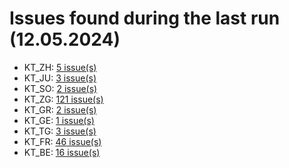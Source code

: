 # Issues found during the last run (12.05.2024)

- KT_ZH: [5 issue(s)](tools/KT_ZH_errors.csv)
- KT_JU: [3 issue(s)](tools/KT_JU_errors.csv)
- KT_SO: [2 issue(s)](tools/KT_SO_errors.csv)
- KT_ZG: [121 issue(s)](tools/KT_ZG_errors.csv)
- KT_GR: [2 issue(s)](tools/KT_GR_errors.csv)
- KT_GE: [1 issue(s)](tools/KT_GE_errors.csv)
- KT_TG: [3 issue(s)](tools/KT_TG_errors.csv)
- KT_FR: [46 issue(s)](tools/KT_FR_errors.csv)
- KT_BE: [16 issue(s)](tools/KT_BE_errors.csv)
